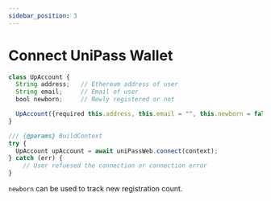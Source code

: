 ```yaml
---
sidebar_position: 3
---
```


# Connect UniPass Wallet

```ts
class UpAccount {
  String address;   // Ethereum address of user
  String email;     // Email of user
  bool newborn;     // Newly registered or not

  UpAccount({required this.address, this.email = "", this.newborn = false});
}

/// {@params} BuildContext
try {
  UpAccount upAccount = await uniPassWeb.connect(context);
} catch (err) {
	// User refuesed the connection or connection error
}
```
`newborn` can be used to track new registration count.